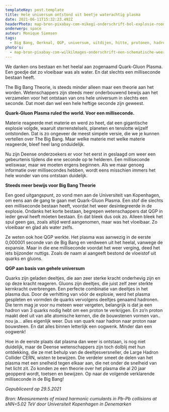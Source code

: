 ```yaml
---
templateKey: post.template
title: Hele universum ontstond uit beetje waterachtig plasma
date: 2021-06-11T15:32:23.492Z
headerPhoto: map-bron-pixabay-com-mikegi-onderschrift-bol-explosie-rood-geel-image-img-bol-explosie-rood-geel-jpg
onderwerp: space
auteur: Monique Siemsen
tags:
  - Big Bang, Oerknal, QGP, universum, uitdijen, hitte, protonen, hadronen
photo's:
  - map-bron-pixabay-com-wilkilmages-onderschrift-een-schematische-weergave-van-wat-er-in-het-universum-gebeurde-na-de-oerknal-een-theorie-waarvoor-steeds-meer-bewijs-gevonden-wordt-image-img-big-bang-verloop-sterren-jpg
---
```

We danken ons bestaan en het heelal aan zogenaamd Quark-Gluon Plasma. Een goedje dat zo vloeibaar was als water. En dat slechts een milliseconde bestaan heeft.

The Big Bang Theorie, is steeds minder alleen maar een theorie aan het worden. Wetenschappers zijn steeds meer onderbouwend bewijs aan het verzamelen voor het ontstaan van ons hele universum in slechts een seconde. Dat moet dan wel een hele heftige seconde zijn geweest.

**Quark-Gluon Plasma ruled the world. Voor een milliseconde.**

Materie reageerde met materie en werd zo heet, dat een gigantische explosie volgde, waaruit sterrenstelsels, planeten en tenslotte wijzelf ontstonden. Dat is zo ongeveer de meest simpele versie, die we je kunnen vertellen over The Big Bang. Maar welke materie met welke materie reageerde, bleef heel lang onduidelijk.

Nu zijn Deense onderzoekers er voor het eerst in geslaagd om weer een gebeurtenis tijdens die ene seconde op te helderen. Een milliseconde weliswaar, maar we moeten ergens beginnen. Als we maar genoeg informatie over millisecondes hebben, wordt eens misschien immers het hele wonder van ons ontstaan duidelijk.

**Steeds meer bewijs voor Big Bang Theorie**

Een goed uitgangspunt, zo vond men aan de Universiteit van Kopenhagen, om eens aan de gang te gaan met Quark-Gluon Plasma. Een stof die slechts een milliseconde bestaan heeft, voordat het weer desintegreerde in de explosie. Ondanks het korte bestaan, begrepen wetenschappers dat QGP in ieder geval heeft móeten bestaan. En dat bleek dus ook zo. Alleen bleek het spul geen gas, zoals altijd werd aangenomen, maar was het vloeibaar. Zo vloeibaar en glad als water zelfs.

Ze weten ook hoe QGP werkte. Het plasma was aanwezig in de eerste 0,000001 seconde van de Big Bang en verdween uit het heelal, vanwege de expansie. Maar in die ene milliseconde voordat het weer verging, deed het iets bijzonder nuttigs. Zoals de naam al aangeeft bestond de vloeistof uit quarks en gluons.  

**QGP aan basis van gehele universum**

Quarks zijn geladen deeltjes, die aan zeer sterke kracht onderhevig zijn en op deze kracht reageren. Gluons zijn deeltjes, die juist zelf zeer sterkte kernkracht overbrengen. Een perfecte combinatie van deeltjes in het plasma dus. Door de verhitting van vóór de explosie, werd het plasma gespleten en vormden de quarks vervolgens deeltjes genaamd hadronen. Die term mag je voor nu meteen weer vergeten, belangrijk is dat je een hadron van 3 quarks nodig hebt om een proton te verkrijgen. En zo’n proton maakt deel uit van alle atomische kernen, die de bouwstenen vormen van.. nou ja… alles eigenlijk weer. Dus van quark naar hadron naar proton naar bouwsteen. En dat alles binnen letterlijk een oogwenk. Minder dan een oogwenk!

Hoe in de eerste plaats dat plasma dan weer is ontstaan, is nog niet duidelijk, maar de Deense wetenschappers zijn toch dolblij met hun ontdekking, die ze met behulp van de deeltjesversneller, de Large Hadron Collider CERN, wisten te bewijzen. Die verdeler smeet de delen van het plasma met een snelheid tegen elkaar aan, die net onder de snelheid van het licht zit. Zo konden ze een theorie over het plasma die al 20 jaar geopperd wordt, toetsen en bewijzen. Op naar de volgende verklarende milliseconde in de Big Bang!

*Gepubliceerd op 29.5.2021*

*Bron: Measurements of mixed harmonic cumulants in Pb-Pb collisions at sNN=5.02 TeV door Universiteit Kopenhagen in Denemarken*